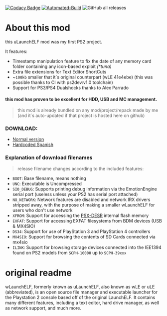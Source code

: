 [![Codacy Badge](https://api.codacy.com/project/badge/Grade/5e07db76c668493d888a7f9b97d79821)](https://app.codacy.com/gh/israpps/wLaunchELF_ISR?utm_source=github.com&utm_medium=referral&utm_content=israpps/wLaunchELF_ISR&utm_campaign=Badge_Grade_Settings)
[![Automated-Build](https://github.com/israpps/wLaunchELF_ISR/actions/workflows/compile.yml/badge.svg)](https://github.com/israpps/wLaunchELF_ISR/actions/workflows/compile.yml)
![GitHub all releases](https://img.shields.io/github/downloads/israpps/wLaunchELF_ISR/total?logo=github)
# __About this mod__
this uLaunchELF mod was my first PS2 project.

It features:

- Timestamp manipulation feature to fix the date of any memory card folder containing any icon-based exploit _(\*tuna)_
- Extra file extensions for Text Editor ShortCuts
- ~`100kb` smaller that it´s original counterpart (wLE 41e4ebe) (this was possible thanks to CI with ps2dev:v1.0 toolchain)
- Support for PS3/PS4 Dualshocks thanks to Alex Parrado
#### this mod has proven to be excellent for HDD, USB and MC management.

> this mod is already bundled on any mod/project/repack made by me (and it´s auto-updated if that project is hosted here on github)

### DOWNLOAD:
- [Normal version](https://github.com/israpps/wLaunchELF_ISR/releases/tag/latest)
- [Hardcoded Spanish](https://github.com/israpps/wLaunchELF_ISR/releases/tag/espa%C3%B1ol)

### Explanation of download filenames

> release filename changes according to the included features:


- `BOOT`: Base filename, means nothing
- `UNC`: Executable is Uncompressed
- `SIO_DEBUG`: Supports printing debug information via the EmotionEngine serial port (useless unless your PS2 has serial port attached)
- `NO_NETWORK`: Network features are disabled and network IRX drivers stripped away, with the purpose of making a smaller wLaunchELF for users who don't use network
- `XFROM`: Support for accessing the [PSX-DESR](https://upload.wikimedia.org/wikipedia/commons/f/fa/Console_psx.jpg) internal flash memory
- `EXFAT`: Support for accessing EXFAT filesystems from BDM devices (USB & MX4SIO)
- `DS34`: Support for use of PlayStation 3 and PlayStation 4 controllers
- `MX4SIO`: Support for browsing the contents of SD Cards connected via mx4sio
- `ILINK`: Support for browsing storage devices connected into the IEE1394 found on PS2 models from `SCPH-10000` up to `SCPH-39xxx`

# **original readme**
wLaunchELF, formerly known as uLaunchELF, also known as wLE or uLE (abbreviated), is an open source file manager and executable launcher for the Playstation 2 console based off of the original LaunchELF. It contains many different features, including a text editor, hard drive manager, as well as network support, and much more.
